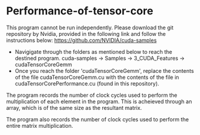 # Performance-of-tensor-core
This program cannot be run independently. Please download the git repository by Nvidia, provided in the following link and follow the instructions below: https://github.com/NVIDIA/cuda-samples
 * Navigigate through the folders as mentioned below to reach the destined program.
  cuda-samples -> Samples -> 3_CUDA_Features -> cudaTensorCoreGemm
 * Once you reach the folder 'cudaTensorCoreGemm', replace the contents of the file cudaTensorCoreGemm.cu with the contents of the file in cudaTensorCorePerformance.cu (found in this repository).

The program records the number of clock cycles used to perform the multiplication of each element in the program. This is acheieved through an array, which is of the same size as the resultant matrix.

The program also records the number of clock cycles used to perform the entire matrix multiplication.
